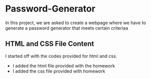 # Password-Generator 
In this project, we are asked to create a webpage where we have to generate a password generator that meets certain criteriaa

## HTML and CSS File Content
I started off with the codes provided for html and css.

* I added the html file provided with the homework
* I added the css file provided with homework
